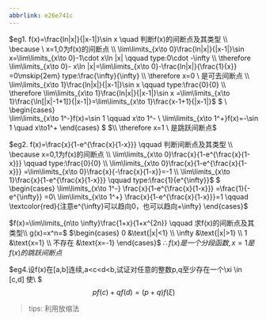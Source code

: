 ```yaml
---
abbrlink: e26e741c
---
```

$eg1. f(x)=\frac{ln|x|}{|x-1|}\sin x \quad 判断f(x)的间断点及其类型
\\ \because \ x=1,0为f(x)的间断点
\\ \lim\limits_{x\to 0}\frac{ln|x|}{|x-1|}\sin x=\lim\limits_{x\to 0}-1\cdot x\ln |x| \qquad type:0\cdot -\infty
\\ \therefore \lim\limits_{x\to 0}- x\ln |x|=\lim\limits_{x\to 0}-\frac{ln|x|}{\frac{1}{x}} =0\mskip{2em} type:\frac{\infty}{\infty}
\\  \therefore x=0  \ 是可去间断点
\\ \lim\limits_{x\to 1}\frac{ln|x|}{|x-1|}\sin x \qquad type:\frac{0}{0}
\\ \therefore \lim\limits_{x\to 1}\frac{ln|x|}{|x-1|}\sin x =\lim\limits_{x\to 1}\frac{\ln[|x|-1+1]}{|x-1|}=\lim\limits_{x\to 1}\frac{x-1+1}{|x-1|}$
$
\\
\begin{cases}   
  \lim\limits_{x\to 1^-}f(x)=\sin 1  \qquad x\to 1^-
 \\ \lim\limits_{x\to 1^+}f(x)=-\sin 1  \quad x\to1^+
 \end{cases}
$
$\\ \therefore x=1 \ 是跳跃间断点$

$eg2. f(x)=\frac{x}{1-e^{\frac{x}{1-x}}} \qquad 判断间断点及其类型
\\ \because x=0,1为f(x)的间断点
\\ \lim\limits_{x\to 0}\frac{x}{1-e^{\frac{x}{1-x}}} \qquad type:\frac{0}{0}
\\ \lim\limits_{x\to 0}\frac{x}{1-e^{\frac{x}{1-x}}} =\lim\limits_{x\to 0}\frac{x}{-\frac{x}{1-x}}=-1
\\ \lim\limits_{x\to 1}\frac{x}{1-e^{\frac{x}{1-x}}} \qquad type:\frac{1}{e^{\infty}}$
$ 
\begin{cases}
  \lim\limits_{x\to 1^-} \frac{x}{1-e^{\frac{x}{1-x}}} =\frac{1}{-e^{\infty}} =0\\
  \lim\limits_{x\to 1^+} \frac{x}{1-e^{\frac{x}{1-x}}}=1 \qquad \textcolor{red}{注意e^{\infty}可以趋向0，也可以趋向+\infty} 
\end{cases}$

$f(x)=\lim\limits_{n\to \infty}\frac{1+x}{1+x^{2n}} \qquad 求f(x)的间断点及其类型\\
g(x)=x^n=$
$\begin{cases}
  0 &\text{|x|<1}
\\ \infty &\text{|x|>1}
\\ 1 &\text{x=1}
\\ 不存在 &\text{x=-1}
\end{cases}$
$\therefore f(x)是一个分段函数,x=1是f(x)的跳跃间断点$

$eg4.设f(x)在[a,b]连续,a<c<d<b,试证对任意的整数p,q至少存在一个\xi \in [c,d] 使\\
$ 
$$pf(c)+qf(d)=(p+q)f(\xi)$$
> tips: 利用放缩法